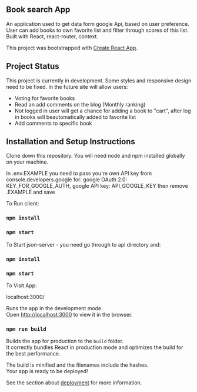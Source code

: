 ## Book search App

An application used to get data form google Api, based on user preference. User can add books to own favorite list and filter through scores of this list.
Built with React, react-router, context.

This project was bootstrapped with [Create React App](https://github.com/facebook/create-react-app).

## Project Status

This project is currently in development. Some styles and responsive design need to be fixed. In the future site will allow users:
 * Voting for favorite books
 * Read an add comments on the blog (Monthly ranking)
 * Not logged in user will get a chance for adding a book to "cart", after log in books will beautomatically added to favorite list
 * Add comments to specific book 


## Installation and Setup Instructions

Clone down this repository. You will need node and npm installed globally on your machine.

In .env.EXAMPLE you need to pass you're own API key from console.developers.google for:
 google OAuth 2.0: KEY_FOR_GOOGLE_AUTH,
 google API key: API_GOOGLE_KEY 
then remove .EXAMPLE and save


To Run client:

### `npm install`

### `npm start`

To Start json-server - you need go through to api directory and:

### `npm install`

### `npm start`

To Visit App:

localhost:3000/

Runs the app in the development mode.<br />
Open [http://localhost:3000](http://localhost:3000) to view it in the browser.


### `npm run build`

Builds the app for production to the `build` folder.<br />
It correctly bundles React in production mode and optimizes the build for the best performance.

The build is minified and the filenames include the hashes.<br />
Your app is ready to be deployed!

See the section about [deployment](https://facebook.github.io/create-react-app/docs/deployment) for more information.


